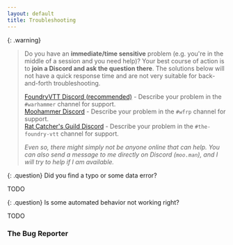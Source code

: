 ```yaml
---
layout: default
title: Troubleshooting
---
```


{: .warning}
> Do you have an **immediate/time sensitive** problem (e.g. you're in the middle of a session and you need help)? Your best course of action is to **join a Discord and ask the question there**. The solutions below will not have a quick response time and are not very suitable for back-and-forth troubleshooting.  
>
> [FoundryVTT Discord (recommended)](https://discord.gg/foundryvtt) - Describe your problem in the `#warhammer` channel for support.  
> [Moohammer Discord](https://discord.gg/GrMcdeDHh8) - Describe your problem in the `#wfrp` channel for support.  
> [Rat Catcher's Guild Discord](https://discord.gg/key8RMSCSb) - Describe your problem in the `#the-foundry-vtt` channel for support.  
>
> *Even so, there might simply not be anyone online that can help. You can also send a message to me directly on Discord (`moo.man`), and I will try to help if I am available.*

{: .question}
Did you find a typo or some data error?

TODO

{: .question}
Is some automated behavior not working right?

TODO


### The Bug Reporter